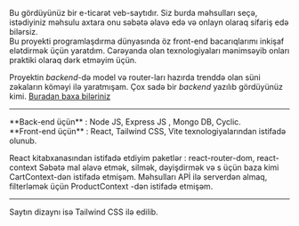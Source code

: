 Bu gördüyünüz  bir e-ticarət veb-saytıdır. Siz burda məhsulları seçə, istədiyiniz məhsulu axtara
onu səbətə əlavə edə və onlayn olaraq sifariş edə bilərsiz. <br/>
Bu proyekti programlaşdırma  dünyasında öz front-end bacarıqlarımı inkişaf elətdirmək üçün yaratdım.
Cərəyanda  olan texnologiyaları  mənimsəyib onları praktiki olaraq  dərk etməyim üçün.

Proyektin  _backend_-də model və router-ları hazırda trenddə olan süni zəkaların köməyi ilə yaratmışam. 
Çox sadə bir _backend_ yazılıb gördüyünüz kimi. [Buradan baxa biləriniz](https://github.com/dadashussein/my-server)
<hr/>
**Back-end üçün** :  Node JS, Express JS , Mongo DB, Cyclic. <br/>
**Front-end  üçün** : React, Tailwind CSS, Vite  texnologiyalarından istifadə olunub.

React kitabxanasından istifadə etdiyim paketlər : react-router-dom, react-context
Səbətə mal əlavə etmək, silmək, dəyişdirmək və s üçün baza kimi CartContext-dən  istifadə etmişəm.
Məhsulları APİ ilə serverdən almaq, filterləmək üçün ProductContext -dən istifadə etmişəm. <hr/>
Saytın dizaynı  isə Tailwind CSS ilə edilib.
